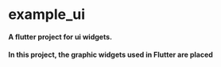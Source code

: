 # example_ui

#### A flutter project for ui widgets.
#### In this project, the graphic widgets used in Flutter are placed
